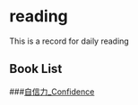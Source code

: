 # reading

This is a record for daily reading

## Book List

###[自信力_Confidence](https://github.com/zhongke/reading/blob/master/markdown/001_Confidence.md)
